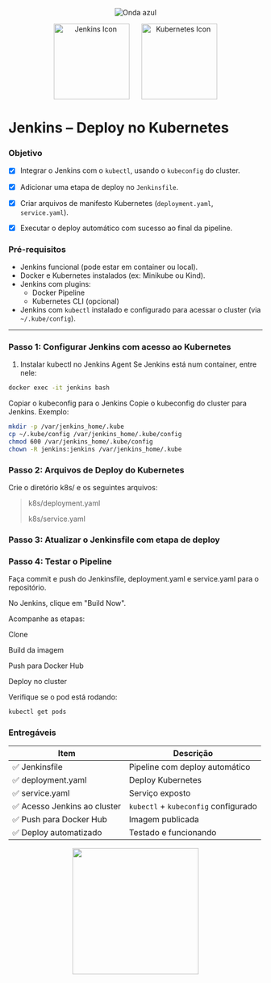 <p align="center">
  <img src="https://capsule-render.vercel.app/api?type=waving&color=0000FF&height=120&section=header" alt="Onda azul" />
</p>

<p align="center">
  <img src="https://www.jenkins.io/images/logos/jenkins/jenkins.svg" alt="Jenkins Icon" width="150" valign="middle" />
  &nbsp;&nbsp;&nbsp;&nbsp;
  <img src="https://cdn.jsdelivr.net/gh/devicons/devicon/icons/kubernetes/kubernetes-plain.svg" alt="Kubernetes Icon" width="150" valign="middle" />
</p>

# Jenkins – Deploy no Kubernetes

### Objetivo 

- [x] Integrar o Jenkins com o `kubectl`, usando o `kubeconfig` do cluster.
- [x] Adicionar uma etapa de deploy no `Jenkinsfile`.
- [x] Criar arquivos de manifesto Kubernetes (`deployment.yaml`, `service.yaml`).
- [x] Executar o deploy automático com sucesso ao final da pipeline.



### Pré-requisitos

- Jenkins funcional (pode estar em container ou local).
- Docker e Kubernetes instalados (ex: Minikube ou Kind).
- Jenkins com plugins:
  - Docker Pipeline
  - Kubernetes CLI (opcional)
- Jenkins com `kubectl` instalado e configurado para acessar o cluster (via `~/.kube/config`).

---
###  Passo 1: Configurar Jenkins com acesso ao Kubernetes
1. Instalar kubectl no Jenkins Agent
Se Jenkins está num container, entre nele:

```bash
docker exec -it jenkins bash

```
Copiar o kubeconfig para o Jenkins
Copie o kubeconfig do cluster para Jenkins. Exemplo:
```bash
mkdir -p /var/jenkins_home/.kube
cp ~/.kube/config /var/jenkins_home/.kube/config
chmod 600 /var/jenkins_home/.kube/config
chown -R jenkins:jenkins /var/jenkins_home/.kube

```
### Passo 2: Arquivos de Deploy do Kubernetes
Crie o diretório k8s/ e os seguintes arquivos:

> k8s/deployment.yaml
>
> k8s/service.yaml

### Passo 3: Atualizar o Jenkinsfile com etapa de deploy

### Passo 4: Testar o Pipeline
Faça commit e push do Jenkinsfile, deployment.yaml e service.yaml para o repositório.

No Jenkins, clique em "Build Now".

Acompanhe as etapas:

Clone

Build da imagem

Push para Docker Hub

Deploy no cluster

Verifique se o pod está rodando:

```bash
kubectl get pods
```
### Entregáveis

| Item                        | Descrição                            |
| --------------------------- | ------------------------------------ |
| ✅ Jenkinsfile               | Pipeline com deploy automático       |
| ✅ deployment.yaml           | Deploy Kubernetes                    |
| ✅ service.yaml              | Serviço exposto                      |
| ✅ Acesso Jenkins ao cluster | `kubectl` + `kubeconfig` configurado |
| ✅ Push para Docker Hub      | Imagem publicada                     |
| ✅ Deploy automatizado       | Testado e funcionando                |


<p align="center">    
  <img src="https://github.com/user-attachments/assets/79a2e995-a1be-4192-9ded-771004ef7417" width="250">
</p>
